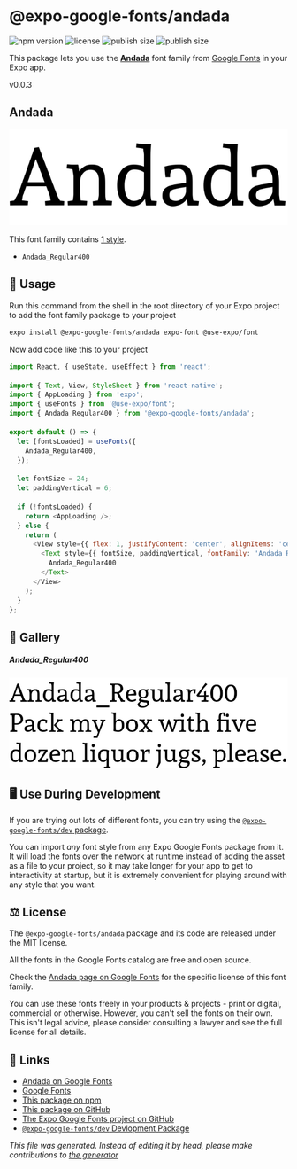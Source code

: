 # @expo-google-fonts/andada

![npm version](https://flat.badgen.net/npm/v/@expo-google-fonts/andada)
![license](https://flat.badgen.net/github/license/expo/google-fonts)
![publish size](https://flat.badgen.net/packagephobia/install/@expo-google-fonts/andada)
![publish size](https://flat.badgen.net/packagephobia/publish/@expo-google-fonts/andada)

This package lets you use the [**Andada**](https://fonts.google.com/specimen/Andada) font family from [Google Fonts](https://fonts.google.com/) in your Expo app.

v0.0.3

## Andada

![Andada](./font-family.png)

This font family contains [1 style](#gallery).

- `Andada_Regular400`

## 🔡 Usage

Run this command from the shell in the root directory of your Expo project to add the font family package to your project
```sh
expo install @expo-google-fonts/andada expo-font @use-expo/font
```

Now add code like this to your project
```js
import React, { useState, useEffect } from 'react';

import { Text, View, StyleSheet } from 'react-native';
import { AppLoading } from 'expo';
import { useFonts } from '@use-expo/font';
import { Andada_Regular400 } from '@expo-google-fonts/andada';

export default () => {
  let [fontsLoaded] = useFonts({
    Andada_Regular400,
  });

  let fontSize = 24;
  let paddingVertical = 6;

  if (!fontsLoaded) {
    return <AppLoading />;
  } else {
    return (
      <View style={{ flex: 1, justifyContent: 'center', alignItems: 'center' }}>
        <Text style={{ fontSize, paddingVertical, fontFamily: 'Andada_Regular400' }}>
          Andada_Regular400
        </Text>
      </View>
    );
  }
};

```

## 📖 Gallery

##### Andada_Regular400
![Andada_Regular400](./7c3fda3cdd2dcc60f34129cdd9c0a2f139b2a4bec16bcff6b27521d87d222f1e.ttf.png)


## 🖥️ Use During Development

If you are trying out lots of different fonts, you can try using the [`@expo-google-fonts/dev` package](https://github.com/expo/google-fonts/tree/master/font-packages/dev#readme).

You can import *any* font style from any Expo Google Fonts package from it. It will load the fonts
over the network at runtime instead of adding the asset as a file to your project, so it may take longer
for your app to get to interactivity at startup, but it is extremely convenient
for playing around with any style that you want.

## ⚖️ License

The `@expo-google-fonts/andada` package and its code are released under the MIT license.

All the fonts in the Google Fonts catalog are free and open source.

Check the [Andada page on Google Fonts](https://fonts.google.com/specimen/Andada) for the specific license of this font family.

You can use these fonts freely in your products & projects - print or digital, commercial or otherwise. However, you can't sell the fonts on their own. This isn't legal advice, please consider consulting a lawyer and see the full license for all details.

## 🔗 Links

- [Andada on Google Fonts](https://fonts.google.com/specimen/Andada)
- [Google Fonts](https://fonts.google.com/)
- [This package on npm](https://www.npmjs.com/package/@expo-google-fonts/andada)
- [This package on GitHub](https://github.com/expo/google-fonts/tree/master/font-packages/andada)
- [The Expo Google Fonts project on GitHub](https://github.com/expo/google-fonts)
- [`@expo-google-fonts/dev` Devlopment Package](https://github.com/expo/google-fonts/tree/master/font-packages/dev)


*This file was generated. Instead of editing it by head, please make contributions to [the generator](https://github.com/expo/google-fonts/tree/master/packages/generator)*
